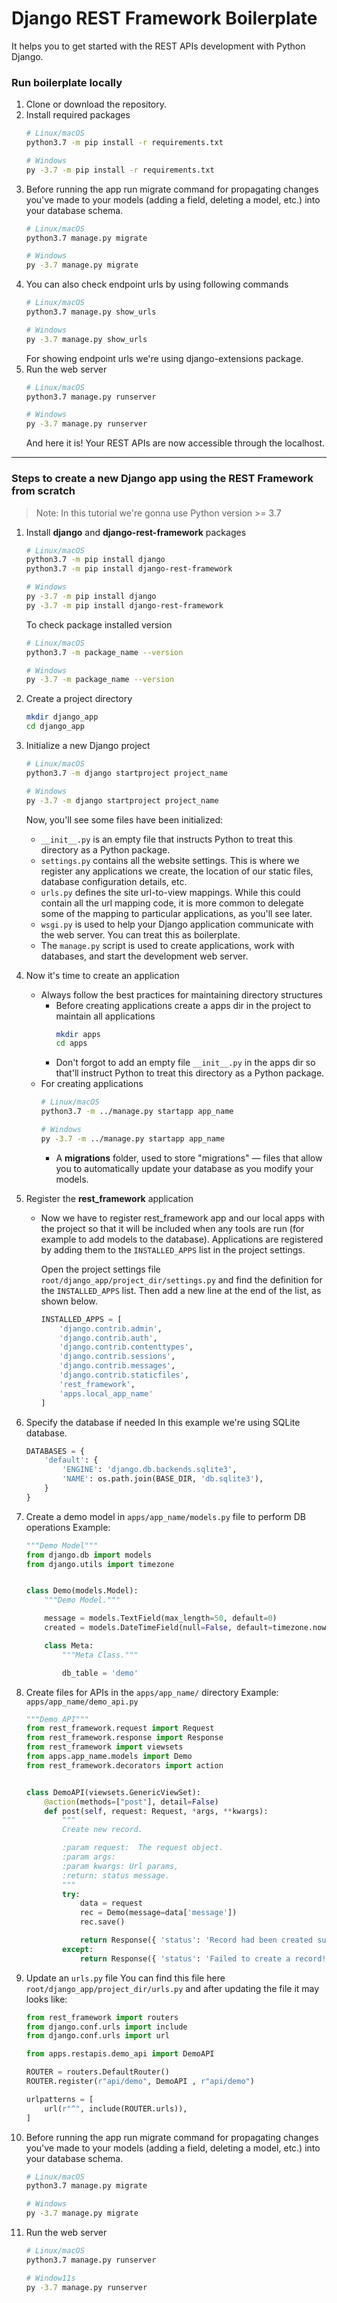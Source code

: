 # Django REST Framework Boilerplate

It helps you to get started with the REST APIs development with Python Django.

### Run boilerplate locally
1. Clone or download the repository.
2. Install required packages
    ```bash
    # Linux/macOS
    python3.7 -m pip install -r requirements.txt

    # Windows
    py -3.7 -m pip install -r requirements.txt
    ```
3. Before running the app run migrate command for propagating changes you've made to your models (adding a field, deleting a model, etc.) into your database schema.
    ```bash
    # Linux/macOS
    python3.7 manage.py migrate

    # Windows
    py -3.7 manage.py migrate
    ```
4. You can also check endpoint urls by using following commands
    ```bash
    # Linux/macOS
    python3.7 manage.py show_urls

    # Windows
    py -3.7 manage.py show_urls
    ```
    For showing endpoint urls we're using django-extensions package.
5. Run the web server
    ```bash
    # Linux/macOS
    python3.7 manage.py runserver

    # Windows
    py -3.7 manage.py runserver
    ```
    And here it is! Your REST APIs are now accessible through the localhost.

-----

### Steps to create a new Django app using the REST Framework from scratch

> Note: In this tutorial we're gonna use Python version >= 3.7

1. Install **django** and **django-rest-framework** packages
    ```bash
    # Linux/macOS
    python3.7 -m pip install django
    python3.7 -m pip install django-rest-framework

    # Windows
    py -3.7 -m pip install django
    py -3.7 -m pip install django-rest-framework
    ```

    To check package installed version
    ```bash
    # Linux/macOS
    python3.7 -m package_name --version

    # Windows
    py -3.7 -m package_name --version
    ```
2. Create a project directory
    ```bash
    mkdir django_app 
    cd django_app
    ```
3. Initialize a new Django project
    ```bash
    # Linux/macOS
    python3.7 -m django startproject project_name

    # Windows
    py -3.7 -m django startproject project_name
    ```
    Now, you'll see some files have been initialized:
    * `__init__.py` is an empty file that instructs Python to treat this directory as a Python package. 
    * `settings.py` contains all the website settings. This is where we register any applications we create, the location of our static files, database configuration details, etc.  
    * `urls.py` defines the site url-to-view mappings. While this could contain all the url mapping code, it is more common to delegate some of the mapping to particular applications, as you'll see later.
    * `wsgi.py` is used to help your Django application communicate with the web server. You can treat this as boilerplate.
    * The `manage.py` script is used to create applications, work with databases, and start the development web server. 
4. Now it's time to create an application
    * Always follow the best practices for maintaining directory structures
        - Before creating applications create a apps dir in the project to maintain all applications
            ```bash
            mkdir apps
            cd apps
            ```
        - Don't forgot to add an empty file `__init__.py` in the apps dir so that'll instruct Python to treat this directory as a Python package. 
    * For creating applications
        ```bash
        # Linux/macOS
        python3.7 -m ../manage.py startapp app_name

        # Windows
        py -3.7 -m ../manage.py startapp app_name
        ```
        * A **migrations** folder, used to store "migrations" — files that allow you to automatically update your database as you modify your models.
5. Register the **rest_framework** application
    * Now we have to register rest_framework app and our local apps with the project so that it will be included when any tools are run (for example to add models to the database). Applications are registered by adding them to the `INSTALLED_APPS` list in the project settings. 

        Open the project settings file `root/django_app/project_dir/settings.py` and find the definition for the `INSTALLED_APPS` list. Then add a new line at the end of the list, as shown below.

        ```py
        INSTALLED_APPS = [
            'django.contrib.admin',
            'django.contrib.auth',
            'django.contrib.contenttypes',
            'django.contrib.sessions',
            'django.contrib.messages',
            'django.contrib.staticfiles',
            'rest_framework',
            'apps.local_app_name'
        ]
        ```
6. Specify the database if needed
    In this example we're using SQLite database.
    ```py
    DATABASES = {
        'default': {
            'ENGINE': 'django.db.backends.sqlite3',
            'NAME': os.path.join(BASE_DIR, 'db.sqlite3'),
        }
    }
    ```
7. Create a demo model in `apps/app_name/models.py` file to perform DB operations
    Example:
    ```py
    """Demo Model"""
    from django.db import models
    from django.utils import timezone


    class Demo(models.Model):
        """Demo Model."""

        message = models.TextField(max_length=50, default=0)
        created = models.DateTimeField(null=False, default=timezone.now)

        class Meta:
            """Meta Class."""

            db_table = 'demo'
    ```
8. Create files for APIs in the `apps/app_name/` directory
    Example: `apps/app_name/demo_api.py`
    ```py
    """Demo API"""
    from rest_framework.request import Request
    from rest_framework.response import Response
    from rest_framework import viewsets
    from apps.app_name.models import Demo
    from rest_framework.decorators import action


    class DemoAPI(viewsets.GenericViewSet):
        @action(methods=["post"], detail=False)
        def post(self, request: Request, *args, **kwargs):
            """
            Create new record.

            :param request:  The request object.
            :param args:
            :param kwargs: Url params,
            :return: status message.
            """
            try:
                data = request
                rec = Demo(message=data['message'])
                rec.save()

                return Response({ 'status': 'Record had been created successfully!' })
            except:
                return Response({ 'status': 'Failed to create a record!' })    

    ```
9. Update an `urls.py` file
    You can find this file here `root/django_app/project_dir/urls.py` and after updating the file it may looks like:
    ```py
    from rest_framework import routers
    from django.conf.urls import include
    from django.conf.urls import url

    from apps.restapis.demo_api import DemoAPI

    ROUTER = routers.DefaultRouter()
    ROUTER.register(r"api/demo", DemoAPI , r"api/demo")

    urlpatterns = [
        url(r"^", include(ROUTER.urls)),
    ]
    ```
10. Before running the app run migrate command for propagating changes you've made to your models (adding a field, deleting a model, etc.) into your database schema.
    ```bash
    # Linux/macOS
    python3.7 manage.py migrate

    # Windows
    py -3.7 manage.py migrate
    ```
11. Run the web server
    ```bash
    # Linux/macOS
    python3.7 manage.py runserver

    # Window11s
    py -3.7 manage.py runserver
    ```